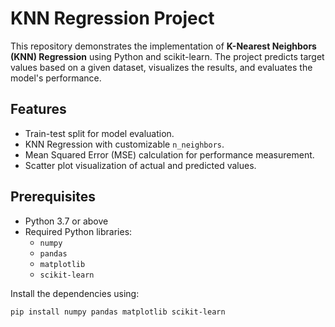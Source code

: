 # KNN Regression Project

This repository demonstrates the implementation of **K-Nearest Neighbors (KNN) Regression** using Python and scikit-learn. The project predicts target values based on a given dataset, visualizes the results, and evaluates the model's performance.

## Features
- Train-test split for model evaluation.
- KNN Regression with customizable `n_neighbors`.
- Mean Squared Error (MSE) calculation for performance measurement.
- Scatter plot visualization of actual and predicted values.

## Prerequisites
- Python 3.7 or above
- Required Python libraries:
  - `numpy`
  - `pandas`
  - `matplotlib`
  - `scikit-learn`

Install the dependencies using:
```bash
pip install numpy pandas matplotlib scikit-learn

